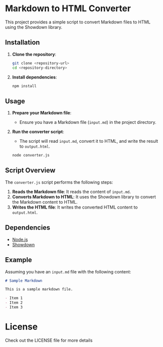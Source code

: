 # Markdown to HTML Converter

This project provides a simple script to convert Markdown files to HTML using the Showdown library.

## Installation

1. **Clone the repository**:

   ```bash
   git clone <repository-url>
   cd <repository-directory>
   ```

2. **Install dependencies**:
   ```bash
   npm install
   ```

## Usage

1. **Prepare your Markdown file**:

   - Ensure you have a Markdown file (`input.md`) in the project directory.

2. **Run the converter script**:
   - The script will read `input.md`, convert it to HTML, and write the result to `output.html`.
   ```bash
   node converter.js
   ```

## Script Overview

The `converter.js` script performs the following steps:

1. **Reads the Markdown file**: It reads the content of `input.md`.
2. **Converts Markdown to HTML**: It uses the Showdown library to convert the Markdown content to HTML.
3. **Writes the HTML file**: It writes the converted HTML content to `output.html`.

## Dependencies

- [Node.js](https://nodejs.org/)
- [Showdown](https://github.com/showdownjs/showdown)

## Example

Assuming you have an `input.md` file with the following content:

```markdown
# Sample Markdown

This is a sample markdown file.

- Item 1
- Item 2
- Item 3
```

# License

Check out the LICENSE file for more details
